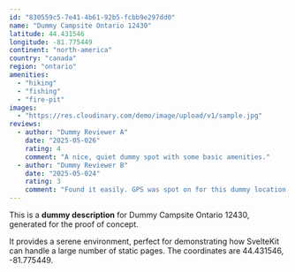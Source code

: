 ```yaml
---
id: "830559c5-7e41-4b61-92b5-fcbb9e297dd0"
name: "Dummy Campsite Ontario 12430"
latitude: 44.431546
longitude: -81.775449
continent: "north-america"
country: "canada"
region: "ontario"
amenities:
  - "hiking"
  - "fishing"
  - "fire-pit"
images:
  - "https://res.cloudinary.com/demo/image/upload/v1/sample.jpg"
reviews:
  - author: "Dummy Reviewer A"
    date: "2025-05-026"
    rating: 4
    comment: "A nice, quiet dummy spot with some basic amenities."
  - author: "Dummy Reviewer B"
    date: "2025-05-024"
    rating: 3
    comment: "Found it easily. GPS was spot on for this dummy location."
---
```


This is a **dummy description** for Dummy Campsite Ontario 12430, generated for the proof of concept.

It provides a serene environment, perfect for demonstrating how SvelteKit can handle a large number of static pages. The coordinates are 44.431546, -81.775449.
